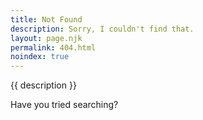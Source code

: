 ```yaml
---
title: Not Found
description: Sorry, I couldn't find that.
layout: page.njk
permalink: 404.html
noindex: true
---
```


<p class="subtitle">{{ description }}</p>

<p>Have you tried searching?</p>
